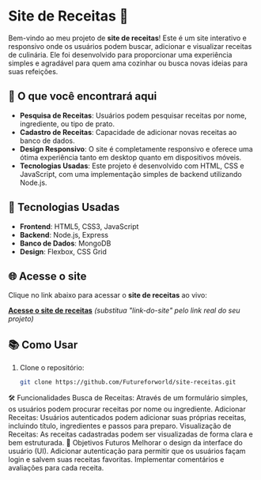 # Site de Receitas 🍲

Bem-vindo ao meu projeto de **site de receitas**! Este é um site interativo e responsivo onde os usuários podem buscar, adicionar e visualizar receitas de culinária. Ele foi desenvolvido para proporcionar uma experiência simples e agradável para quem ama cozinhar ou busca novas ideias para suas refeições.

## 🚀 O que você encontrará aqui
- **Pesquisa de Receitas**: Usuários podem pesquisar receitas por nome, ingrediente, ou tipo de prato.
- **Cadastro de Receitas**: Capacidade de adicionar novas receitas ao banco de dados.
- **Design Responsivo**: O site é completamente responsivo e oferece uma ótima experiência tanto em desktop quanto em dispositivos móveis.
- **Tecnologias Usadas**: Este projeto é desenvolvido com HTML, CSS e JavaScript, com uma implementação simples de backend utilizando Node.js.

## 💼 Tecnologias Usadas

- **Frontend**: HTML5, CSS3, JavaScript
- **Backend**: Node.js, Express
- **Banco de Dados**: MongoDB
- **Design**: Flexbox, CSS Grid

## 🌐 Acesse o site
Clique no link abaixo para acessar o **site de receitas** ao vivo:

[**Acesse o site de receitas**](link-do-site)  *(substitua "link-do-site" pelo link real do seu projeto)*

## 📚 Como Usar

1. Clone o repositório:
   ```bash
   git clone https://github.com/Futureforworld/site-receitas.git

🛠️ Funcionalidades
Busca de Receitas: Através de um formulário simples, os usuários podem procurar receitas por nome ou ingrediente.
Adicionar Receitas: Usuários autenticados podem adicionar suas próprias receitas, incluindo título, ingredientes e passos para preparo.
Visualização de Receitas: As receitas cadastradas podem ser visualizadas de forma clara e bem estruturada.
🌱 Objetivos Futuros
Melhorar o design da interface do usuário (UI).
Adicionar autenticação para permitir que os usuários façam login e salvem suas receitas favoritas.
Implementar comentários e avaliações para cada receita.

